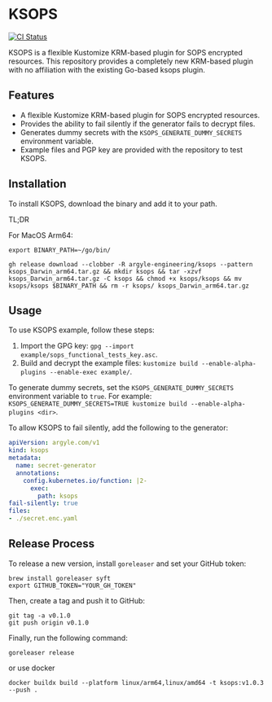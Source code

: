 # KSOPS

[![CI Status](https://github.com/argyle-engineering/ksops/actions/workflows/ci.yaml/badge.svg)](https://github.com/argyle-engineering/ksops/actions/workflows/ci.yaml)

KSOPS is a flexible Kustomize KRM-based plugin for SOPS encrypted resources. This repository provides a completely new KRM-based plugin with no affiliation with the existing Go-based ksops plugin.

## Features

- A flexible Kustomize KRM-based plugin for SOPS encrypted resources.
- Provides the ability to fail silently if the generator fails to decrypt files.
- Generates dummy secrets with the `KSOPS_GENERATE_DUMMY_SECRETS` environment variable.
- Example files and PGP key are provided with the repository to test KSOPS.

## Installation

To install KSOPS, download the binary and add it to your path.

TL;DR

For MacOS Arm64:

```shell
export BINARY_PATH=~/go/bin/

gh release download --clobber -R argyle-engineering/ksops --pattern ksops_Darwin_arm64.tar.gz && mkdir ksops && tar -xzvf ksops_Darwin_arm64.tar.gz -C ksops && chmod +x ksops/ksops && mv ksops/ksops $BINARY_PATH && rm -r ksops/ ksops_Darwin_arm64.tar.gz
```

## Usage

To use KSOPS example, follow these steps:

1. Import the GPG key: `gpg --import example/sops_functional_tests_key.asc`.
2. Build and decrypt the example files: `kustomize build --enable-alpha-plugins --enable-exec example/`.

To generate dummy secrets, set the `KSOPS_GENERATE_DUMMY_SECRETS` environment variable to `true`. For example: `KSOPS_GENERATE_DUMMY_SECRETS=TRUE kustomize build --enable-alpha-plugins <dir>`.

To allow KSOPS to fail silently, add the following to the generator:

```yaml
apiVersion: argyle.com/v1
kind: ksops
metadata:
  name: secret-generator
  annotations:
    config.kubernetes.io/function: |2-
      exec:
        path: ksops  
fail-silently: true
files:
- ./secret.enc.yaml
```

## Release Process

To release a new version, install `goreleaser` and set your GitHub token:

```shell
brew install goreleaser syft 
export GITHUB_TOKEN="YOUR_GH_TOKEN"
```

Then, create a tag and push it to GitHub:

```shell
git tag -a v0.1.0
git push origin v0.1.0
```

Finally, run the following command:

```shell
goreleaser release
```

or use docker 

```shell
docker buildx build --platform linux/arm64,linux/amd64 -t ksops:v1.0.3 --push .
```

